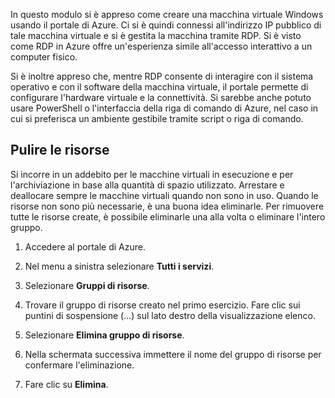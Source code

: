 In questo modulo si è appreso come creare una macchina virtuale Windows usando il portale di Azure. Ci si è quindi connessi all'indirizzo IP pubblico di tale macchina virtuale e si è gestita la macchina tramite RDP. Si è visto come RDP in Azure offre un'esperienza simile all'accesso interattivo a un computer fisico.

Si è inoltre appreso che, mentre RDP consente di interagire con il sistema operativo e con il software della macchina virtuale, il portale permette di configurare l'hardware virtuale e la connettività. Si sarebbe anche potuto usare PowerShell o l'interfaccia della riga di comando di Azure, nel caso in cui si preferisca un ambiente gestibile tramite script o riga di comando.

## <a name="clean-up-the-resources"></a>Pulire le risorse

Si incorre in un addebito per le macchine virtuali in esecuzione e per l'archiviazione in base alla quantità di spazio utilizzato. Arrestare e deallocare sempre le macchine virtuali quando non sono in uso. Quando le risorse non sono più necessarie, è una buona idea eliminarle. Per rimuovere tutte le risorse create, è possibile eliminarle una alla volta o eliminare l'intero gruppo.

1. Accedere al portale di Azure.

1. Nel menu a sinistra selezionare **Tutti i servizi**.

1. Selezionare **Gruppi di risorse**.

1. Trovare il gruppo di risorse creato nel primo esercizio. Fare clic sui puntini di sospensione (...) sul lato destro della visualizzazione elenco.

1. Selezionare **Elimina gruppo di risorse**.

1. Nella schermata successiva immettere il nome del gruppo di risorse per confermare l'eliminazione.

1. Fare clic su **Elimina**.
